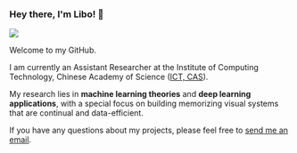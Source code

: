 ### Hey there, I'm Libo! 🤗

[![](https://img.shields.io/badge/Homepage-blue?&style=flat-square&logo=googlechrome&logoColor=white)](https://libo-huang.github.io/)

Welcome to my GitHub. 

I am currently an Assistant Researcher at the Institute of Computing Technology, Chinese Academy of Science ([ICT, CAS](http://www.ict.ac.cn/)).

My research lies in **machine learning theories** and **deep learning applications**, with a special focus on building memorizing visual systems that are continual and data-efficient. 

If you have any questions about my projects, please feel free to [send me an email](mailto:www.huanglibo@gmail.com).



<!--
- 🤗 I am an Assistant Researcher at the Institute of Computing Technology, Chinese Academy of Science (ICT, CAS).
- 🔫 My research interests include machine learning theories, deep learning applications, etc.
- :clap: I am open to collaboration, feel free to contact me via email, [www.huanglibo(at)gmail.com](mailto:www.huanglibo@gmail.com) 👈
[![](https://raw.githubusercontent.com/Envoy-VC/Envoy-VC/output/github-contribution-grid-snake-dark.svg)](https://github.com/libo-huang)
-->
